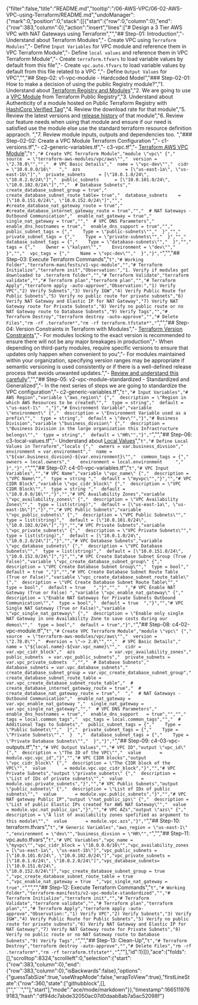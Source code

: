 {"filter":false,"title":"README.md","tooltip":"/06-AWS-VPC/06-02-AWS-VPC-using-Terraform/README.md","undoManager":{"mark":0,"position":0,"stack":[[{"start":{"row":0,"column":0},"end":{"row":383,"column":0},"action":"insert","lines":["# Design a 3 Tier AWS VPC with NAT Gateways using Terraform","","## Step-01: Introduction","- Understand about Terraform Modules","- Create VPC using `Terraform Modules`","- Define `Input Variables` for VPC module and reference them in VPC Terraform Module","- Define `local values` and reference them in VPC Terraform Module","- Create `terraform.tfvars` to load variable values by default from this file","- Create `vpc.auto.tfvars` to load variable values by default from this file related to a VPC ","- Define `Output Values` for VPC","","## Step-02: v1-vpc-module - Hardcoded Model","### Step-02-01: How to make a decision of using the public Registry module?","1. Understand about [Terraform Registry and Modules](https://registry.terraform.io/)","2. We are going to use a [VPC Module](https://registry.terraform.io/modules/terraform-aws-modules/vpc/aws/latest) from Terraform Public Registry","3. Understand about Authenticity of a module hosted on Public Terraform Registry with [HashiCorp Verified Tag](https://registry.terraform.io/modules/terraform-aws-modules/vpc/aws/latest)","4. Review the download rate for that module","5. Review the latest versions and [release history](https://github.com/terraform-aws-modules/terraform-aws-vpc/releases) of that module","6. Review our feature needs when using that module and ensure if our need is satisfied use the module else use the standard terraform resource definition appraoch. ","7. Review module inputs, outputs and dependencies too. ","### Step-02-02: Create a VPC Module Terraform Configuration ","- c1-versions.tf","- c2-generic-variables.tf","- c3-vpc.tf","- [Terraform AWS VPC Module](https://registry.terraform.io/modules/terraform-aws-modules/vpc/aws/latest)","```t","# Create VPC Terraform Module","module \"vpc\" {","  source  = \"terraform-aws-modules/vpc/aws\"","  version = \"2.78.0\"","","  # VPC Basic Details","  name = \"vpc-dev\"","  cidr = \"10.0.0.0/16\"   ","  azs                 = [\"us-east-1a\", \"us-east-1b\"]","  private_subnets     = [\"10.0.1.0/24\", \"10.0.2.0/24\"]","  public_subnets      = [\"10.0.101.0/24\", \"10.0.102.0/24\"]","","  # Database Subnets","  create_database_subnet_group = true","  create_database_subnet_route_table= true","  database_subnets    = [\"10.0.151.0/24\", \"10.0.152.0/24\"]","","  #create_database_nat_gateway_route = true","  #create_database_internet_gateway_route = true","","  # NAT Gateways - Outbound Communication","  enable_nat_gateway = true","  single_nat_gateway = true","","  # VPC DNS Parameters","  enable_dns_hostnames = true","  enable_dns_support = true","","  public_subnet_tags = {","    Type = \"public-subnets\"","  }","","  private_subnet_tags = {","    Type = \"private-subnets\"","  }","","  database_subnet_tags = {","    Type = \"database-subnets\"","  }","","  tags = {","    Owner = \"kalyan\"","    Environment = \"dev\"","  }","","  vpc_tags = {","    Name = \"vpc-dev\"","  }","}","```","","## Step-03: Execute Terraform Commands","```t","# Working Folder","terraform-manifests/v1-vpc-module","","# Terraform Initialize","terraform init","Observation:","1. Verify if modules got downloaded to .terraform folder","","# Terraform Validate","terraform validate","","# Terraform plan","terraform plan","","# Terraform Apply","terraform apply -auto-approve","Observation:","1) Verify VPC","2) Verify Subnets","3) Verify IGW","4) Verify Public Route for Public Subnets","5) Verify no public route for private subnets","6) Verify NAT Gateway and Elastic IP for NAT Gateway","7) Verify NAT Gateway route for Private Subnets","8) Verify no public route or no NAT Gateway route to Database Subnets","9) Verify Tags","","# Terraform Destroy","terraform destroy -auto-approve","","# Delete Files","rm -rf .terraform*","rm -rf terraform.tfstate*","```","","## Step-04: Version Constraints in Terraform with Modules","- [Terraform Version Constraints](https://www.terraform.io/docs/language/expressions/version-constraints.html)","- For modules locking to the exact version is recommended to ensure there will not be any major breakages in production","- When depending on third-party modules, require specific versions to ensure that updates only happen when convenient to you","- For modules maintained within your organization, specifying version ranges may be appropriate if semantic versioning is used consistently or if there is a well-defined release process that avoids unwanted updates.","- [Review and understand this carefully](https://www.terraform.io/docs/language/expressions/version-constraints.html#terraform-core-and-provider-versions)","","## Step-05: v2-vpc-module-standardized - Standardized and Generalized","- In the next series of steps we are going to standardize the VPC configuration","- c2-generic-variables.tf","```t","# Input Variables","# AWS Region","variable \"aws_region\" {","  description = \"Region in which AWS Resources to be created\"","  type = string","  default = \"us-east-1\"  ","}","# Environment Variable","variable \"environment\" {","  description = \"Environment Variable used as a prefix\"","  type = string","  default = \"dev\"","}","# Business Division","variable \"business_divsion\" {","  description = \"Business Division in the large organization this Infrastructure belongs\"","  type = string","  default = \"HR\"","}","```","","## Step-06: c3-local-values.tf","- Understand about [Local Values](https://www.terraform.io/docs/language/values/locals.html)","```t","# Define Local Values in Terraform","locals {","  owners = var.business_divsion","  environment = var.environment","  name = \"${var.business_divsion}-${var.environment}\"","  common_tags = {","    owners = local.owners","    environment = local.environment     ","  }","}","```","","## Step-07: c4-01-vpc-variables.tf","```t","# VPC Input Variables","","# VPC Name","variable \"vpc_name\" {","  description = \"VPC Name\"","  type = string ","  default = \"myvpc\"","}","","# VPC CIDR Block","variable \"vpc_cidr_block\" {","  description = \"VPC CIDR Block\"","  type = string ","  default = \"10.0.0.0/16\"","}","","# VPC Availability Zones","variable \"vpc_availability_zones\" {","  description = \"VPC Availability Zones\"","  type = list(string)","  default = [\"us-east-1a\", \"us-east-1b\"]","}","","# VPC Public Subnets","variable \"vpc_public_subnets\" {","  description = \"VPC Public Subnets\"","  type = list(string)","  default = [\"10.0.101.0/24\", \"10.0.102.0/24\"]","}","","# VPC Private Subnets","variable \"vpc_private_subnets\" {","  description = \"VPC Private Subnets\"","  type = list(string)","  default = [\"10.0.1.0/24\", \"10.0.2.0/24\"]","}","","# VPC Database Subnets","variable \"vpc_database_subnets\" {","  description = \"VPC Database Subnets\"","  type = list(string)","  default = [\"10.0.151.0/24\", \"10.0.152.0/24\"]","}","","# VPC Create Database Subnet Group (True / False)","variable \"vpc_create_database_subnet_group\" {","  description = \"VPC Create Database Subnet Group\"","  type = bool","  default = true ","}","","# VPC Create Database Subnet Route Table (True or False)","variable \"vpc_create_database_subnet_route_table\" {","  description = \"VPC Create Database Subnet Route Table\"","  type = bool","  default = true   ","}","","  ","# VPC Enable NAT Gateway (True or False) ","variable \"vpc_enable_nat_gateway\" {","  description = \"Enable NAT Gateways for Private Subnets Outbound Communication\"","  type = bool","  default = true  ","}","","# VPC Single NAT Gateway (True or False)","variable \"vpc_single_nat_gateway\" {","  description = \"Enable only single NAT Gateway in one Availability Zone to save costs during our demos\"","  type = bool","  default = true","}","```","## Step-08: c4-02-vpc-module.tf","```t","# Create VPC Terraform Module","module \"vpc\" {","  source  = \"terraform-aws-modules/vpc/aws\"","  version = \"2.78.0\"","  #version = \"~> 2.0\"","","  # VPC Basic Details","  name = \"${local.name}-${var.vpc_name}\"","  cidr = var.vpc_cidr_block","  azs             = var.vpc_availability_zones","  public_subnets  = var.vpc_public_subnets","  private_subnets = var.vpc_private_subnets  ","","  # Database Subnets","  database_subnets = var.vpc_database_subnets","  create_database_subnet_group = var.vpc_create_database_subnet_group","  create_database_subnet_route_table = var.vpc_create_database_subnet_route_table","  # create_database_internet_gateway_route = true","  # create_database_nat_gateway_route = true","  ","  # NAT Gateways - Outbound Communication","  enable_nat_gateway = var.vpc_enable_nat_gateway ","  single_nat_gateway = var.vpc_single_nat_gateway","","  # VPC DNS Parameters","  enable_dns_hostnames = true","  enable_dns_support   = true","","","  tags = local.common_tags","  vpc_tags = local.common_tags","","  # Additional Tags to Subnets","  public_subnet_tags = {","    Type = \"Public Subnets\"","  }","  private_subnet_tags = {","    Type = \"Private Subnets\"","  }  ","  database_subnet_tags = {","    Type = \"Private Database Subnets\"","  }","}","```","## Step-09: c4-03-vpc-outputs.tf","```t","# VPC Output Values","","# VPC ID","output \"vpc_id\" {","  description = \"The ID of the VPC\"","  value       = module.vpc.vpc_id","}","","# VPC CIDR blocks","output \"vpc_cidr_block\" {","  description = \"The CIDR block of the VPC\"","  value       = module.vpc.vpc_cidr_block","}","","# VPC Private Subnets","output \"private_subnets\" {","  description = \"List of IDs of private subnets\"","  value       = module.vpc.private_subnets","}","","# VPC Public Subnets","output \"public_subnets\" {","  description = \"List of IDs of public subnets\"","  value       = module.vpc.public_subnets","}","","# VPC NAT gateway Public IP","output \"nat_public_ips\" {","  description = \"List of public Elastic IPs created for AWS NAT Gateway\"","  value       = module.vpc.nat_public_ips","}","","# VPC AZs","output \"azs\" {","  description = \"A list of availability zones spefified as argument to this module\"","  value       = module.vpc.azs","}","```","## Step-10: terraform.tfvars","```t","# Generic Variables","aws_region = \"us-east-1\"  ","environment = \"dev\"","business_divsion = \"HR\"","```","","## Step-11: vpc.auto.tfvars","```t","# VPC Variables","vpc_name = \"myvpc\"","vpc_cidr_block = \"10.0.0.0/16\"","vpc_availability_zones = [\"us-east-1a\", \"us-east-1b\"]","vpc_public_subnets = [\"10.0.101.0/24\", \"10.0.102.0/24\"]","vpc_private_subnets = [\"10.0.1.0/24\", \"10.0.2.0/24\"]","vpc_database_subnets= [\"10.0.151.0/24\", \"10.0.152.0/24\"]","vpc_create_database_subnet_group = true ","vpc_create_database_subnet_route_table = true   ","vpc_enable_nat_gateway = true  ","vpc_single_nat_gateway = true","```","","","## Step-12: Execute Terraform Commands","```t","# Working Folder","terraform-manifests/v2-vpc-module-standardized","","# Terraform Initialize","terraform init","","# Terraform Validate","terraform validate","","# Terraform plan","terraform plan","","# Terraform Apply","terraform apply -auto-approve","Observation:","1) Verify VPC","2) Verify Subnets","3) Verify IGW","4) Verify Public Route for Public Subnets","5) Verify no public route for private subnets","6) Verify NAT Gateway and Elastic IP for NAT Gateway","7) Verify NAT Gateway route for Private Subnets","8) Verify no public route or no NAT Gateway route to Database Subnets","9) Verify Tags","```","","## Step-13: Clean-Up","```t","# Terraform Destroy","terraform destroy -auto-approve","","# Delete Files","rm -rf .terraform*","rm -rf terraform.tfstate*","```",""],"id":1}]]},"ace":{"folds":[],"scrolltop":8324,"scrollleft":0,"selection":{"start":{"row":383,"column":0},"end":{"row":383,"column":0},"isBackwards":false},"options":{"guessTabSize":true,"useWrapMode":false,"wrapToView":true},"firstLineState":{"row":360,"state":["githubblock",[],["","```",""],"start"],"mode":"ace/mode/markdown"}},"timestamp":1665119769183,"hash":"df94dc7abde32050ac07d0daab8ab7a5ac52098f"}